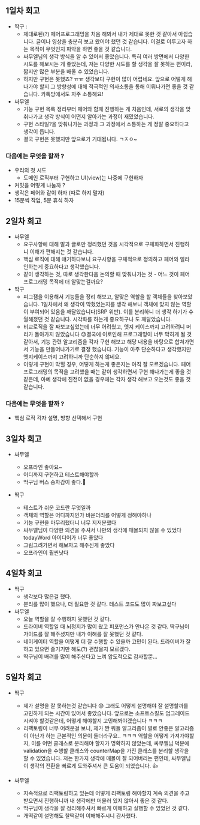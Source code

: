 ## 1일차 회고
- 딱구 : 
  - 제대로된(?) 페어프로그래밍을 처음 해봐서 내가 제대로 못한 것 같아서 아쉽습니다. 글이나 영상을 충분히 보고 왔어야 했던 것 같습니다. 이걸로 이루고자 하는 목적이 무엇인지 파악을 하면 좋을 것 같습니다.
  - 싸무엘님의 생각 방식을 알 수 있어서 좋았습니다. 특히 여러 방면에서 다양한 시도를 해보시는 게 좋았는데, 저는 다양한 시도를 할 생각을 잘 못하는 편이라, 짧지만 많은 부분을 배울 수 있었습니다. 
  - 하지만 구현은 못했죠? ㅠㅠ 생각보다 구현이 많이 어렵네요. 앞으로 어떻게 해나가야 할지 그 방향성에 대해 적극적인 의사소통을 통해 이뤄나가면 좋을 것 같습니다. 카톡방에서도 자주 소통해요!
- 싸무엘
  - 기능 구현 목록 정리부터 페어와 함께 진행하는 게 처음인데, 서로의 생각을 맞춰나가고 생각 방식이 어떤지 알아가는 과정이 재밌었습니다.
  - 구현 스타일?을 맞춰나가는 과정과 그 과정에서 소통하는 게 정말 중요하다고 생각이 듭니다.
  - 결국 구현은 못했지만 앞으로가 기대됩니다. ㄱㅈㅇ~

### 다음에는 무엇을 할까 ? 
- 우리의 첫 시도 
  - 도메인 로직부터 구현하고 UI(view)는 나중에 구현하자
- 커밋을 어떻게 나눌까 ? 
- 생각은 페어와 같이 하자 (따로 하지 말자)
- 15분씩 작업, 5분 휴식 하자

## 2일차 회고
- 싸무엘
  - 요구사항에 대해 말과 글로만 정리했던 것을 시각적으로 구체화하면서 진행하니 이해가 편해지는 것 같습니다.
  - 핵심 로직에 대해 얘기하다보니 요구사항을 구체적으로 정의하고 페어와 얼라인하는게 중요하다고 생각했습니다.
  - 같이 생각하는 것, 따로 생각한다음 논의할 때 맞춰나가는 것 - 어느 것이 페어 프로그래밍 목적에 더 알맞는걸까요?
- 딱구
  - 피그잼을 이용해서 기능들을 정리 해보고, 알맞은 역할을 할 객체들을 찾아보았습니다. 1일차에서 왜 생각이 막혔었는지를 생각 해보니 객체에 맞지 않는 역할이 부여되어 있음을 깨달았습니다(SRP 위반). 이를 분리하니 더 생각 하기가 수월해졌던 것 같습니다. 시각화를 하는게 중요하구나 도 깨달았습니다.
  - 비교로직을 잘 짜보고싶었는데 너무 어려웠고, 엣지 케이스까지 고려하려니 머리가 돌아가지 않았습니다 😓결국에 이로인해 프로그래밍이 너무 막히게 될 것 같아서, 기능 관련 알고리즘을 각자 구현 해보고 해당 내용을 바탕으로 합쳐가면서 기능을 만들어나가기로 결정 했습니다. 기능이 아주 단순하다고 생각했지만 엣지케이스까지 고려하니까 단순하지 않네요.
  - 이렇게 구현이 막힐 경우, 어떻게 하는게 좋은지는 아직 잘 모르겠습니다. 페어프로그래밍의 목적을 고려했을 때는 같이 생각하면서 구현 해나가는게 좋을 것 같은데, 아예 생각에 진전이 없을 경우에는 각자 생각 해보고 오는것도 좋을 것 같습니다.

### 다음에는 무엇을 할까 ?
- 핵심 로직 각자 설명, 방향 선택해서 구현

## 3일차 회고

- 싸무엘
  - 오프라인 좋아요~
  - 어디까지 구현하고 테스트해야할까
  - 딱구님 버스 승차감이 좋다.🚌

- 딱구 
  - 테스트가 쉬운 코드란 무엇일까
  - 객체의 역할은 어디까지인가 바운더리를 어떻게 정해야하나
  - 기능 구현을 마무리했더니 너무 지저분했다
  - 싸무엘님이 다양한 의견을 주셔서 나만의 생각에 매몰되지 않을 수 있었다 todayWord 아이디어가 너무 좋았다
  - 그림그려가면서 해보자고 해주신게 좋았다
  - 오프라인이 훨씬낫다


## 4일차 회고 
- 딱구
  - 생각보다 많은걸 했다. 
  - 분리를 많이 했으나, 더 필요한 것 같다. 테스트 코드도 많이 짜보고싶다 
- 싸무엘
  - 오늘 역할을 잘 수행하지 못했던 것 같다.
  - 드라이버 역할일 때 뇌정지가 많이 왔고 퍼포먼스가 안나온 것 같다. 딱구님이 가이드를 잘 해주셨지만 내가 이해를 잘 못했던 것 같다.
  - 네이게이터 역할을 어떻게 더 잘 수행할 수 있을까 고민이 된다. 드라이버가 잘하고 있으면 즐기기만 해도(?) 괜찮을지 모르겠다.
  - 딱구님이 배려를 많이 해주신다고 느껴 압도적으로 감사할뿐...


## 5일차 회고 
- 딱구
  - 제가 설명을 잘 못하는것 같습니다 😓 그래도 어떻게 설명해야 잘 설명할까를 고민하게 되는 시간이 있어서 좋았습니다. 앞으로는 소프트스킬도 업그레이드 시켜야 할것같은데, 어떻게 해야할지 고민해봐야겠습니다 ㅋㅋㅋ
  - 리팩토링이 너무 어려운걸 보니, 제가 짠 워들 알고리즘이 별로 안좋은 알고리즘이 아닌가 하는 근본적인 의문이 들더라구요.. ㅋㅋㅋ 역할을 어떻게 가져가야할지, 이를 어떤 클래스로 분리해야 할지가 명확하지 않았는데, 싸무엘님 덕분에 validation을 수행할 클래스와 counterMap을 가진 클래스를 분리할 생각을 할 수 있었습니다. 저는 한가지 생각에 매몰이 잘 되어버리는 편인데, 싸무엘님이 생각의 전환을 빠르게 도와주셔서 큰 도움이 되었습니다. 👍

- 싸무엘
  - 지속적으로 리팩토링하고 있는데 어떻게 리팩토링 해야할지 계속 의견을 주고받으면서 진행하니까 내 생각에만 머물러 있지 않아서 좋은 것 같다.
  - 딱구님이 생각을 잘 정리해주셔서 빠르게 이해하고 실행할 수 있었던 것 같다.
  - 개떡같이 설명해도 찰떡같이 이해해주시니 감사했다.
